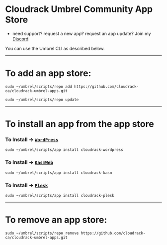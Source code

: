 # Cloudrack Umbrel Community App Store

- need support? request a new app? request an app update?
  Join my [Discord](https://discord.gg/tEz2R6JQu8)

You can use the Umbrel CLI as described below.

---
# To add an app store:
```shell
sudo ~/umbrel/scripts/repo add https://github.com/cloudrack-ca/cloudrack-umbrel-apps.git
```
```shell
sudo ~/umbrel/scripts/repo update
```
---
# To install an app from the app store

### To Install -> [`WordPress`](https://github.com/cloudrack-ca/cloudrack-umbrel-apps/tree/master/cloudrack-wordpress)
```shell
sudo ~/umbrel/scripts/app install cloudrack-wordpress
```
### To Install -> [`KasmWeb`](https://github.com/cloudrack-ca/cloudrack-umbrel-apps/tree/master/cloudrack-kasm)
```
sudo ~/umbrel/scripts/app install cloudrack-kasm
```
### To Install -> [`Plesk`](https://github.com/cloudrack-ca/cloudrack-umbrel-apps/tree/master/cloudrack-plesk)
```
sudo ~/umbrel/scripts/app install cloudrack-plesk
```
---
# To remove an app store:
```shell
sudo ~/umbrel/scripts/repo remove https://github.com/cloudrack-ca/cloudrack-umbrel-apps.git
```
